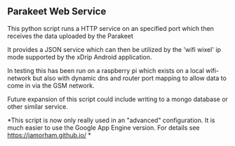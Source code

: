 ## Parakeet Web Service

This python script runs a HTTP service on an specified port which then receives the data uploaded by the Parakeet

It provides a JSON service which can then be utilized by the 'wifi wixel' ip mode supported by the xDrip Android application.

In testing this has been run on a raspberry pi which exists on a local wifi-network but also with dynamic dns and router port mapping to allow data to come in via the GSM network.

Future expansion of this script could include writing to a mongo database or other similar service.

*This script is now only really used in an "advanced" configuration. It is much easier to use the Google App Engine version. For details see https://jamorham.github.io/ *
